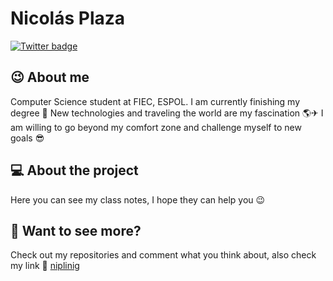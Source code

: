 # Nicolás Plaza

[![Twitter badge][]][Twitter link]

## 😉 About me

Computer Science student at FIEC, ESPOL. I am currently finishing my degree 🚩 New technologies and traveling the world are my fascination 🌎✈ I am willing to go beyond my comfort zone and challenge myself to new goals 😎

## 💻 About the project

Here you can see my class notes, I hope they can help you 😉

## 👀 Want to see more?

Check out my repositories and comment what you think about, also check my link 🔗 [niplinig](https://linktr.ee/niplinig)




[Twitter badge]: https://img.shields.io/twitter/follow/nicanplazin
[Twitter link]: https://twitter.com/intent/follow?screen_name=nicanplazin

